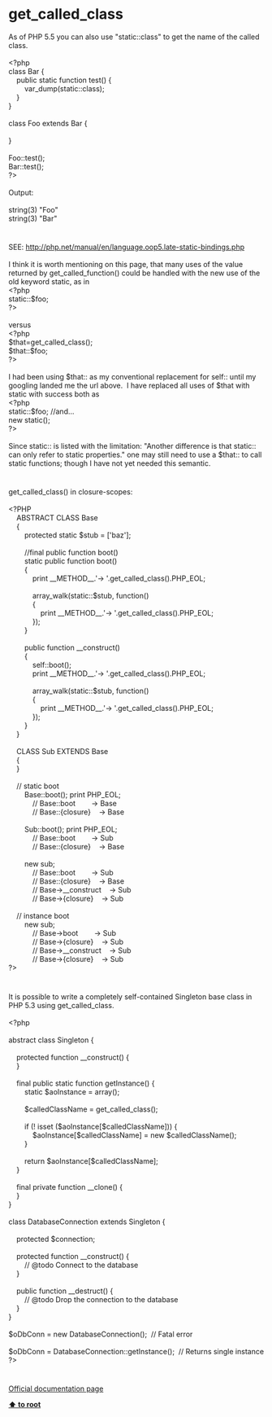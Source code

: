 # get_called_class




<div class="phpcode"><span class="html">
As of PHP 5.5 you can also use &quot;static::class&quot; to get the name of the called class.<br><br><span class="default">&lt;?php<br></span><span class="keyword">class </span><span class="default">Bar </span><span class="keyword">{<br>&#xA0; &#xA0; public static function </span><span class="default">test</span><span class="keyword">() {<br>&#xA0; &#xA0; &#xA0; &#xA0; </span><span class="default">var_dump</span><span class="keyword">(static::class);<br>&#xA0; &#xA0; }<br>}<br><br>class </span><span class="default">Foo </span><span class="keyword">extends </span><span class="default">Bar </span><span class="keyword">{<br><br>}<br><br></span><span class="default">Foo</span><span class="keyword">::</span><span class="default">test</span><span class="keyword">();<br></span><span class="default">Bar</span><span class="keyword">::</span><span class="default">test</span><span class="keyword">();<br></span><span class="default">?&gt;<br></span><br>Output:<br><br>string(3) &quot;Foo&quot;<br>string(3) &quot;Bar&quot;</span>
</div>
  

#


<div class="phpcode"><span class="html">
SEE: <a href="http://php.net/manual/en/language.oop5.late-static-bindings.php" rel="nofollow" target="_blank">http://php.net/manual/en/language.oop5.late-static-bindings.php</a><br><br>I think it is worth mentioning on this page, that many uses of the value returned by get_called_function() could be handled with the new use of the old keyword static, as in<br><span class="default">&lt;?php <br></span><span class="keyword">static::</span><span class="default">$foo</span><span class="keyword">;<br></span><span class="default">?&gt;<br></span><br>versus<br><span class="default">&lt;?php<br>$that</span><span class="keyword">=</span><span class="default">get_called_class</span><span class="keyword">();<br></span><span class="default">$that</span><span class="keyword">::</span><span class="default">$foo</span><span class="keyword">;<br></span><span class="default">?&gt;<br></span><br>I had been using $that:: as my conventional replacement for self:: until my googling landed me the url above.&#xA0; I have replaced all uses of $that with static with success both as <br><span class="default">&lt;?php <br></span><span class="keyword">static::</span><span class="default">$foo</span><span class="keyword">; </span><span class="comment">//and...<br></span><span class="keyword">new static();<br></span><span class="default">?&gt;<br></span><br>Since static:: is listed with the limitation: &quot;Another difference is that static:: can only refer to static properties.&quot; one may still need to use a $that:: to call static functions; though I have not yet needed this semantic.</span>
</div>
  

#


<div class="phpcode"><span class="html">
get_called_class() in closure-scopes:<br><br><span class="default">&lt;?PHP<br>&#xA0; &#xA0; </span><span class="keyword">ABSTRACT CLASS </span><span class="default">Base<br>&#xA0; &#xA0; </span><span class="keyword">{<br>&#xA0; &#xA0; &#xA0; &#xA0; protected static </span><span class="default">$stub </span><span class="keyword">= [</span><span class="string">&apos;baz&apos;</span><span class="keyword">];<br>&#xA0; &#xA0; &#xA0; &#xA0; <br>&#xA0; &#xA0; &#xA0; &#xA0; </span><span class="comment">//final public function boot()<br>&#xA0; &#xA0; &#xA0; &#xA0; </span><span class="keyword">static public function </span><span class="default">boot</span><span class="keyword">()<br>&#xA0; &#xA0; &#xA0; &#xA0; {<br>&#xA0; &#xA0; &#xA0; &#xA0; &#xA0; &#xA0; print </span><span class="default">__METHOD__</span><span class="keyword">.</span><span class="string">&apos;-&gt; &apos;</span><span class="keyword">.</span><span class="default">get_called_class</span><span class="keyword">().</span><span class="default">PHP_EOL</span><span class="keyword">;<br>&#xA0; &#xA0; &#xA0; &#xA0; &#xA0; &#xA0; <br>&#xA0; &#xA0; &#xA0; &#xA0; &#xA0; &#xA0; </span><span class="default">array_walk</span><span class="keyword">(static::</span><span class="default">$stub</span><span class="keyword">, function()<br>&#xA0; &#xA0; &#xA0; &#xA0; &#xA0; &#xA0; {<br>&#xA0; &#xA0; &#xA0; &#xA0; &#xA0; &#xA0; &#xA0; &#xA0; print </span><span class="default">__METHOD__</span><span class="keyword">.</span><span class="string">&apos;-&gt; &apos;</span><span class="keyword">.</span><span class="default">get_called_class</span><span class="keyword">().</span><span class="default">PHP_EOL</span><span class="keyword">;<br>&#xA0; &#xA0; &#xA0; &#xA0; &#xA0; &#xA0; });<br>&#xA0; &#xA0; &#xA0; &#xA0; }<br>&#xA0; &#xA0; &#xA0; &#xA0; <br>&#xA0; &#xA0; &#xA0; &#xA0; public function </span><span class="default">__construct</span><span class="keyword">()<br>&#xA0; &#xA0; &#xA0; &#xA0; {<br>&#xA0; &#xA0; &#xA0; &#xA0; &#xA0; &#xA0; </span><span class="default">self</span><span class="keyword">::</span><span class="default">boot</span><span class="keyword">();<br>&#xA0; &#xA0; &#xA0; &#xA0; &#xA0; &#xA0; print </span><span class="default">__METHOD__</span><span class="keyword">.</span><span class="string">&apos;-&gt; &apos;</span><span class="keyword">.</span><span class="default">get_called_class</span><span class="keyword">().</span><span class="default">PHP_EOL</span><span class="keyword">;<br>&#xA0; &#xA0; &#xA0; &#xA0; &#xA0; &#xA0; <br>&#xA0; &#xA0; &#xA0; &#xA0; &#xA0; &#xA0; </span><span class="default">array_walk</span><span class="keyword">(static::</span><span class="default">$stub</span><span class="keyword">, function()<br>&#xA0; &#xA0; &#xA0; &#xA0; &#xA0; &#xA0; {<br>&#xA0; &#xA0; &#xA0; &#xA0; &#xA0; &#xA0; &#xA0; &#xA0; print </span><span class="default">__METHOD__</span><span class="keyword">.</span><span class="string">&apos;-&gt; &apos;</span><span class="keyword">.</span><span class="default">get_called_class</span><span class="keyword">().</span><span class="default">PHP_EOL</span><span class="keyword">;<br>&#xA0; &#xA0; &#xA0; &#xA0; &#xA0; &#xA0; });<br>&#xA0; &#xA0; &#xA0; &#xA0; }<br>&#xA0; &#xA0; }<br>&#xA0; &#xA0; <br>&#xA0; &#xA0; CLASS </span><span class="default">Sub </span><span class="keyword">EXTENDS </span><span class="default">Base<br>&#xA0; &#xA0; </span><span class="keyword">{<br>&#xA0; &#xA0; }<br>&#xA0; &#xA0; <br>&#xA0; &#xA0; </span><span class="comment">// static boot<br>&#xA0; &#xA0; &#xA0; &#xA0; </span><span class="default">Base</span><span class="keyword">::</span><span class="default">boot</span><span class="keyword">(); print </span><span class="default">PHP_EOL</span><span class="keyword">;<br>&#xA0; &#xA0; &#xA0; &#xA0; &#xA0; &#xA0; </span><span class="comment">// Base::boot&#xA0; &#xA0; &#xA0; &#xA0; -&gt; Base<br>&#xA0; &#xA0; &#xA0; &#xA0; &#xA0; &#xA0; // Base::{closure}&#xA0; &#xA0; -&gt; Base<br>&#xA0; &#xA0; &#xA0; &#xA0; &#xA0; &#xA0; <br>&#xA0; &#xA0; &#xA0; &#xA0; </span><span class="default">Sub</span><span class="keyword">::</span><span class="default">boot</span><span class="keyword">(); print </span><span class="default">PHP_EOL</span><span class="keyword">;<br>&#xA0; &#xA0; &#xA0; &#xA0; &#xA0; &#xA0; </span><span class="comment">// Base::boot&#xA0; &#xA0; &#xA0; &#xA0; -&gt; Sub<br>&#xA0; &#xA0; &#xA0; &#xA0; &#xA0; &#xA0; // Base::{closure}&#xA0; &#xA0; -&gt; Base<br>&#xA0; &#xA0; &#xA0; &#xA0; &#xA0; &#xA0; <br>&#xA0; &#xA0; &#xA0; &#xA0; </span><span class="keyword">new </span><span class="default">sub</span><span class="keyword">;<br>&#xA0; &#xA0; &#xA0; &#xA0; &#xA0; &#xA0; </span><span class="comment">// Base::boot&#xA0; &#xA0; &#xA0; &#xA0; -&gt; Sub<br>&#xA0; &#xA0; &#xA0; &#xA0; &#xA0; &#xA0; // Base::{closure}&#xA0; &#xA0; -&gt; Base<br>&#xA0; &#xA0; &#xA0; &#xA0; &#xA0; &#xA0; // Base-&gt;__construct&#xA0; &#xA0; -&gt; Sub<br>&#xA0; &#xA0; &#xA0; &#xA0; &#xA0; &#xA0; // Base-&gt;{closure}&#xA0; &#xA0; -&gt; Sub<br>&#xA0; &#xA0; <br>&#xA0; &#xA0; // instance boot<br>&#xA0; &#xA0; &#xA0; &#xA0; </span><span class="keyword">new </span><span class="default">sub</span><span class="keyword">;<br>&#xA0; &#xA0; &#xA0; &#xA0; &#xA0; &#xA0; </span><span class="comment">// Base-&gt;boot&#xA0; &#xA0; &#xA0; &#xA0; -&gt; Sub<br>&#xA0; &#xA0; &#xA0; &#xA0; &#xA0; &#xA0; // Base-&gt;{closure}&#xA0; &#xA0; -&gt; Sub<br>&#xA0; &#xA0; &#xA0; &#xA0; &#xA0; &#xA0; // Base-&gt;__construct&#xA0; &#xA0; -&gt; Sub<br>&#xA0; &#xA0; &#xA0; &#xA0; &#xA0; &#xA0; // Base-&gt;{closure}&#xA0; &#xA0; -&gt; Sub<br></span><span class="default">?&gt;</span>
</span>
</div>
  

#


<div class="phpcode"><span class="html">
It is possible to write a completely self-contained Singleton base class in PHP 5.3 using get_called_class.
<br>
<br><span class="default">&lt;?php
<br>
<br></span><span class="keyword">abstract class </span><span class="default">Singleton </span><span class="keyword">{
<br>
<br>&#xA0; &#xA0; protected function </span><span class="default">__construct</span><span class="keyword">() {
<br>&#xA0; &#xA0; }
<br>
<br>&#xA0; &#xA0; final public static function </span><span class="default">getInstance</span><span class="keyword">() {
<br>&#xA0; &#xA0; &#xA0; &#xA0; static </span><span class="default">$aoInstance </span><span class="keyword">= array();
<br>
<br>&#xA0; &#xA0; &#xA0; &#xA0; </span><span class="default">$calledClassName </span><span class="keyword">= </span><span class="default">get_called_class</span><span class="keyword">();
<br>
<br>&#xA0; &#xA0; &#xA0; &#xA0; if (! isset (</span><span class="default">$aoInstance</span><span class="keyword">[</span><span class="default">$calledClassName</span><span class="keyword">])) {
<br>&#xA0; &#xA0; &#xA0; &#xA0; &#xA0; &#xA0; </span><span class="default">$aoInstance</span><span class="keyword">[</span><span class="default">$calledClassName</span><span class="keyword">] = new </span><span class="default">$calledClassName</span><span class="keyword">();
<br>&#xA0; &#xA0; &#xA0; &#xA0; }
<br>
<br>&#xA0; &#xA0; &#xA0; &#xA0; return </span><span class="default">$aoInstance</span><span class="keyword">[</span><span class="default">$calledClassName</span><span class="keyword">];
<br>&#xA0; &#xA0; }
<br>
<br>&#xA0; &#xA0; final private function </span><span class="default">__clone</span><span class="keyword">() {
<br>&#xA0; &#xA0; }
<br>}
<br>
<br>class </span><span class="default">DatabaseConnection </span><span class="keyword">extends </span><span class="default">Singleton </span><span class="keyword">{
<br>
<br>&#xA0; &#xA0; protected </span><span class="default">$connection</span><span class="keyword">;
<br>
<br>&#xA0; &#xA0; protected function </span><span class="default">__construct</span><span class="keyword">() {
<br>&#xA0; &#xA0; &#xA0; &#xA0; </span><span class="comment">// @todo Connect to the database
<br>&#xA0; &#xA0; </span><span class="keyword">}
<br>
<br>&#xA0; &#xA0; public function </span><span class="default">__destruct</span><span class="keyword">() {
<br>&#xA0; &#xA0; &#xA0; &#xA0; </span><span class="comment">// @todo Drop the connection to the database
<br>&#xA0; &#xA0; </span><span class="keyword">}
<br>}
<br>
<br></span><span class="default">$oDbConn </span><span class="keyword">= new </span><span class="default">DatabaseConnection</span><span class="keyword">();&#xA0; </span><span class="comment">// Fatal error
<br>
<br></span><span class="default">$oDbConn </span><span class="keyword">= </span><span class="default">DatabaseConnection</span><span class="keyword">::</span><span class="default">getInstance</span><span class="keyword">();&#xA0; </span><span class="comment">// Returns single instance
<br></span><span class="default">?&gt;</span>
</span>
</div>
  

#

[Official documentation page](https://www.php.net/manual/en/function.get-called-class.php)

**[⬆ to root](/)**